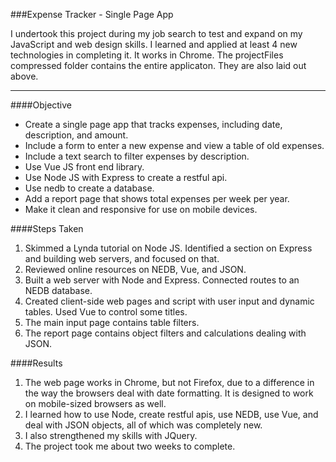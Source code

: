###Expense Tracker - Single Page App

I undertook this project during my job search to test and expand on my JavaScript and web design skills. 
I learned and applied at least 4 new technologies in completing it. 
It works in Chrome.
The projectFiles compressed folder contains the entire applicaton. They are also laid out above. 
___

####Objective
* Create a single page app that tracks expenses, including date, description, and amount.
* Include a form to enter a new expense and view a table of old expenses.
* Include a text search to filter expenses by description.
* Use Vue JS front end library.
* Use Node JS with Express to create a restful api.
* Use nedb to create a database.
* Add a report page that shows total expenses per week per year.  
* Make it clean and responsive for use on mobile devices.

####Steps Taken
1. Skimmed a Lynda tutorial on Node JS. Identified a section on Express and building web servers, and focused on that. 
2. Reviewed online resources on NEDB, Vue, and JSON.
3. Built a web server with Node and Express. Connected routes to an NEDB database.
4. Created client-side web pages and script with user input and dynamic tables. Used Vue to control some titles.
5. The main input page contains table filters.
6. The report page contains object filters and calculations dealing with JSON.

####Results
1. The web page works in Chrome, but not Firefox, due to a difference in the way the browsers deal with date formatting. It is designed to work on mobile-sized browsers as well. 
2. I learned how to use Node, create restful apis, use NEDB, use Vue, and deal with JSON objects, all of which was completely new. 
3. I also strengthened my skills with JQuery. 
4. The project took me about two weeks to complete.
